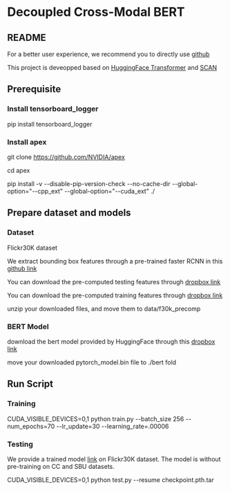 # Decoupled Cross-Modal BERT

## README
For a better user experience, we recommend you to directly use [github](https://github.com/dcb-submission/decoupled-cross-modal-bert)


This project is deveopped based on [HuggingFace Transformer](https://github.com/huggingface/transformers) and [SCAN](https://github.com/kuanghuei/SCAN)

## Prerequisite

### Install tensorboard_logger
pip install tensorboard_logger

### Install apex
git clone https://github.com/NVIDIA/apex

cd apex

pip install -v --disable-pip-version-check --no-cache-dir --global-option="--cpp_ext" --global-option="--cuda_ext" ./

## Prepare dataset and models

### Dataset
Flickr30K dataset

We extract bounding box features through a pre-trained faster RCNN in this [github link](https://github.com/peteanderson80/bottom-up-attention)

You can download the pre-computed testing features through [dropbox link](https://www.dropbox.com/s/bkgzftnavcub1hs/flickr30k_test_frcnnnew.tar.gz?dl=0) 

You can download the pre-computed training features through [dropbox link](https://www.dropbox.com/s/ujrwh675occxfzl/flickr30k_train_frcnnnew.tar.gz?dl=0)

unzip your downloaded files, and move them to data/f30k_precomp

### BERT Model
download the bert model provided by HuggingFace through this [dropbox link](https://www.dropbox.com/s/a20ufjz3145g80z/pytorch_model.bin?dl=0)

move your downloaded pytorch_model.bin file to ./bert fold

## Run Script

### Training
CUDA_VISIBLE_DEVICES=0,1 python train.py --batch_size 256 --num_epochs=70 --lr_update=30 --learning_rate=.00006

### Testing
We provide a trained model [link]() on Flickr30K dataset. The model is without pre-training on CC and SBU datasets.

CUDA_VISIBLE_DEVICES=0,1 python test.py --resume checkpoint.pth.tar 


